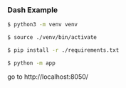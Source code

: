 ### Dash Example

```sh
$ python3 -m venv venv
```

```sh
$ source ./venv/bin/activate
```

```sh
$ pip install -r ./requirements.txt
```

```sh
$ python -m app
```

go to http://localhost:8050/
